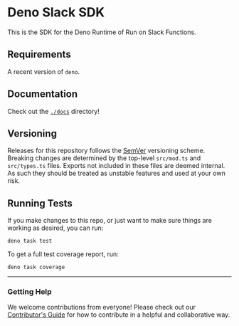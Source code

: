 # Deno Slack SDK

This is the SDK for the Deno Runtime of Run on Slack Functions.

## Requirements

A recent version of `deno`.

## Documentation

Check out the [`./docs`](./docs) directory!

## Versioning

Releases for this repository follows the [SemVer](https://semver.org/) versioning scheme. Breaking changes are determined by the top-level `src/mod.ts` and `src/types.ts` files. Exports not included in these files are deemed internal. As such they should be treated as unstable features and used at your own risk.

## Running Tests

If you make changes to this repo, or just want to make sure things are working as desired, you can run:

    deno task test

To get a full test coverage report, run:

    deno task coverage

---

### Getting Help

We welcome contributions from everyone! Please check out our
[Contributor's Guide](.github/CONTRIBUTING.md) for how to contribute in a
helpful and collaborative way.
